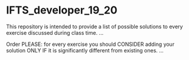 # IFTS_developer_19_20

This repository is intended to provide a list of possible solutions to every exercise discussed during class time.
...

Order PLEASE: for every exercise you should CONSIDER adding your solution ONLY IF it is significantly different from existing ones.
...
